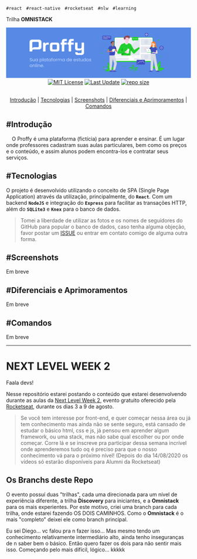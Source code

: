`#react` &nbsp; `#react-native` &nbsp; `#rocketseat` &nbsp; `#nlw` &nbsp; `#learning`
<!-- Title -->
Trilha **OMNISTACK**
<div align="center">
  <img src="./readme-media/header.png">
</div>
<div align="center">
  <a href="https://github.com/euaaron/NLW2/blob/omnistack/LICENSE">
    <img src="https://img.shields.io/github/license/euaaron/NLW2?style=flat-square&?label=License" alt="MIT License"></a> 
  <a href="https://github.com/euaaron/NLW2/commits/omnistack">
    <img src="https://img.shields.io/github/last-commit/euaaron/NLW2/omnistack?style=flat-square&?label=Last%20update" alt="Last Update"></a>
  <a href="#">
    <img src="https://img.shields.io/github/repo-size/euaaron/NLW2?style=flat-square&?label=Size" alt="repo size"></a>
</div>
<br/>
<div align="center">

[Introdução](#\#introdução) | [Tecnologias](#\#tecnologias) | [Screenshots](#\#screenshots) | [Diferenciais e Aprimoramentos](#\#diferenciais-e-aprimoramentos) | [Comandos](#\#comandos)

</div>

## \#Introdução

 &nbsp;&nbsp;&nbsp;&nbsp;O Proffy é uma plataforma (fictícia) para aprender e ensinar. É um lugar onde professores cadastram suas aulas particulares, bem como os preços e o conteúdo, e assim alunos podem encontra-los e contratar seus serviços.

## \#Tecnologias

O projeto é desenvolvido utilizando o conceito de SPA (Single Page Application) através da utilização, principalmente, do **`React`**. Com um backend **`NodeJS`** e integração do **`Express`** para facilitar as transações HTTP, além do **`SQLite3`** e **`Knex`** para o banco de dados.

> Tomei a liberdade de utilizar as fotos e os nomes de seguidores do GitHub para popular o banco de dados, caso tenha alguma objeção, favor postar um [ISSUE](https://github.com/euaaron/NLW2/issues) ou entrar em contato comigo de alguma outra forma.

## \#Screenshots

Em breve

## \#Diferenciais e Aprimoramentos

Em breve

## \#Comandos

Em breve

---

# NEXT LEVEL WEEK 2

Faala devs!

Nesse repositório estarei postando o conteúdo que estarei desenvolvendo durante as aulas da [Next Level Week 2](https://nextlevelweek.com/), evento gratuito oferecido pela [Rocketseat](https://rocketseat.com.br/), durante os dias 3 a 9 de agosto.

> Se você tem interesse por front-end, e quer começar nessa área ou já tem conhecimento mas ainda não se sente seguro, está cansado de estudar o básico html, css e js, já pensou em aprender algum framework, ou uma stack, mas não sabe qual escolher ou por onde começar. Corre lá e se inscreve pra participar dessa semana incrível onde aprenderemos tudo oq é preciso para que o nosso conhecimento vá para o próximo nível! (Depois do dia 14/08/2020 os vídeos só estarão disponíveis para Alumni da Rocketseat)

## Os Branchs deste Repo

O evento possuí duas "trilhas", cada uma direcionada para um nível de experiência diferente, a trilha **Discovery** para iniciantes, e a **Omnistack** para os mais experientes.
Por este motivo, criei uma branch para cada trilha, onde estarei fazendo OS DOIS CAMINHOS. Como o **Omnistack** é o mais "completo" deixei ele como branch principal.

Eu sei Diego... vc falou pra n fazer isso... Mas mesmo tendo um conhecimento relativamente intermediário alto, ainda tenho inseguranças de n saber bem o básico. Então quero fazer os dois para não sentir mais isso. Começando pelo mais difícil, lógico... kkkkk